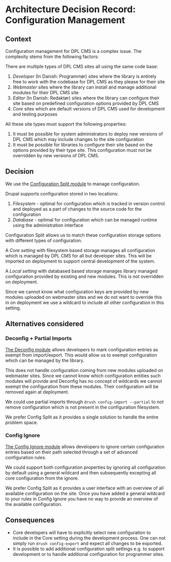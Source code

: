 # Architecture Decision Record: Configuration Management

## Context

Configuration management for DPL CMS is a complex issue. The complexity stems
from the following factors:

There are multiple types of DPL CMS sites all using the same code base:

1. *Developer* (In Danish: Programmør) sites where the library is entirely free to
work with the codebase for DPL CMS as they please for their site
2. *Webmaster* sites where the library can install and
manage additional modules for their DPL CMS site
3. *Editor* (In Danish: Redaktør) sites where the library can configure their site
based on predefined configuration options provided by DPL CMS
4. *Core* sites which are default versions of DPL CMS used for development and
testing purposes

All these site types must support the following properties:

1. It must be possible for system administrators to deploy new versions of
DPL CMS which may include changes to the site configuration
2. It must be possible for libraries to configure their site based on the
options provided by their type site. This configuration must not be overridden
by new versions of DPL CMS.

## Decision

We use the [Configuration Split module](https://www.drupal.org/project/config_split) to manage configuration.

Drupal supports configuration stored in two locations:

1. *Filesystem* - optimal for configuration which is tracked in version control
and deployed as a part of changes to the source code for the configuration
2. *Database* - optimal for configuration which can be managed runtime
   using the administration interface

Configuration Split allows us to match these configuration storage options with
different types of configuration.

A *Core setting* with filesystem based storage manages all configuration which is
managed by DPL CMS for all but developer sites. This will be imported on
deployment to support central development of the system.

A *Local setting* with databased based storage manages library managed
configuration provided by existing and new modules. This is not overridden on
deployment.

Since we cannot know what configuration keys are provided by new modules
uploaded on webmaster sites and we do not want to override this in on deployment
we use a wildcard to include all other configuration in this setting.

## Alternatives considered

### Deconfig + Partial Imports

[The Deconfig module](https://www.drupal.org/project/deconfig) allows developers
to mark configuration entries as exempt from import/export. This would allow us
to exempt configuration which can be managed by the library.

This does not handle configuration coming from new modules uploaded on webmaster
sites. Since we cannot know which configuration entities such modules will
provide and Deconfig has no concept of wildcards we cannot exempt the
configuration from these modules. Their configuration will be removed again at
deployment.

We could use partial imports through `drush config-import --partial` to not remove
configuration which is not present in the configuration filesystem.

We prefer Config Split as it provides a single solution to handle the entire
problem space.


### Config Ignore

[The Config Ignore module](https://www.drupal.org/project/config_ignore) allows
developers to ignore certain configuration entries based on their path selected
through a set of advanced configuration rules.

We could support both configuration properties by ignoring all configuration by
default using a general wildcard and then subsequently excepting all core
configuration from the ignore.

We prefer Config Split as it provides a user interface with an overview of all
available configuration on the site. Once you have added a general wildcard to
your rules in Config Ignore you have no way to provide an overview of the
available configuration.


## Consequences

- Core developers will have to explicitly select new configuration to include
in the Core setting during the development process. One can not simply run
`drush config-export` and expect all changes to be exported.
- It is possible to add additional configuration split settings e.g. to support
development or to handle additional configuration for programmer sites.
